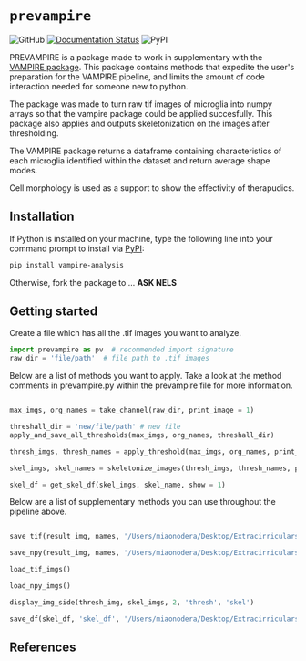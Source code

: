 # `prevampire`

![GitHub]()
[![Documentation Status]()]()
![PyPI]()

PREVAMPIRE is a package made to work in supplementary with the [VAMPIRE package](https://github.com/tengjuilin/vampire-analysis). This package contains methods that expedite the user's preparation for the VAMPIRE pipeline, and limits the amount of code interaction needed for someone new to python. 

The package was made to turn raw tif images of microglia into numpy arrays so that the vampire package could be applied succesfully. This package also applies and outputs skeletonization on the images after thresholding. 

The VAMPIRE package returns a dataframe containing characteristics of each microglia identified within the dataset and return average shape modes. 

Cell morphology is used as a support to show the effectivity of therapudics.   

## Installation

If Python is installed on your machine, type the following line into your command prompt to install via [PyPI]():

```bash
pip install vampire-analysis
```

Otherwise, fork the package to ... **ASK NELS**

## Getting started

Create a file which has all the .tif images you want to analyze.

```python
import prevampire as pv  # recommended import signature
raw_dir = 'file/path'  # file path to .tif images
```

Below are a list of methods you want to apply. Take a look at the method comments in prevampire.py within the prevampire file for more information. 

 ```python

max_imgs, org_names = take_channel(raw_dir, print_image = 1)

threshall_dir = 'new/file/path' # new file
apply_and_save_all_thresholds(max_imgs, org_names, threshall_dir)

thresh_imgs, thresh_names = apply_threshold(max_imgs, org_names, print_image = 1)

skel_imgs, skel_names = skeletonize_images(thresh_imgs, thresh_names, print_image = 1)

skel_df = get_skel_df(skel_imgs, skel_name, show = 1)

```

Below are a list of supplementary methods you can use throughout the pipeline above. 

 ```python

save_tif(result_img, names, '/Users/miaonodera/Desktop/Extracirriculars/nance-lab/prevampire/prevampire/tests/data/denoisedtif')

save_npy(result_img, names, '/Users/miaonodera/Desktop/Extracirriculars/nance-lab/prevampire/prevampire/tests/data/denoisednpy')

load_tif_imgs()

load_npy_imgs()

display_img_side(thresh_img, skel_imgs, 2, 'thresh', 'skel')

save_df(skel_df, 'skel_df', '/Users/miaonodera/Desktop/Extracirriculars/nance-lab/prevampire/prevampire/tests/data/assertdata')

```



## References

